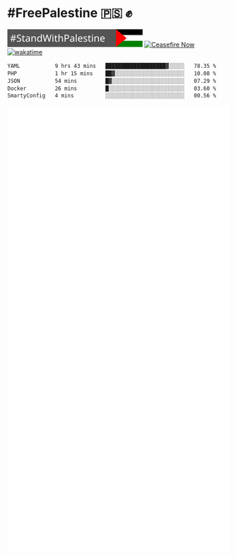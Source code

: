 # #FreePalestine 🇵🇸 ✊

[![github](https://raw.githubusercontent.com/saedyousef/StandWithPalestine/main/badges/flat/StandWithPalestine.svg)](https://github.com/saedyousef/StandWithPalestine)
[![Ceasefire Now](https://badge.techforpalestine.org/default)](https://techforpalestine.org/learn-more)
[![wakatime](https://wakatime.com/badge/user/03bf07e2-4c78-4826-8603-8922f0241061.svg)](https://wakatime.com/@03bf07e2-4c78-4826-8603-8922f0241061)
<!-- [![committers.top badge](https://user-badge.committers.top/jordan_private/saedyousef.svg)](https://user-badge.committers.top/jordan_private/saedyousef) -->

<!-- ![Profile Views](https://visitor-badge.glitch.me/badge?page_id=saedyousef.saedyousef&left_color=grey&right_color=blue&left_text=👀+Profile+Views) -->



<!-- <img src="https://github-readme-stats.vercel.app/api?username=saedyousef&show_icons=true&count_private=true" width="100%" /> --> 

<!--START_SECTION:waka-->

```txt
YAML           9 hrs 43 mins   ███████████████████▓░░░░░   78.35 %
PHP            1 hr 15 mins    ██▓░░░░░░░░░░░░░░░░░░░░░░   10.08 %
JSON           54 mins         █▓░░░░░░░░░░░░░░░░░░░░░░░   07.29 %
Docker         26 mins         █░░░░░░░░░░░░░░░░░░░░░░░░   03.60 %
SmartyConfig   4 mins          ░░░░░░░░░░░░░░░░░░░░░░░░░   00.56 %
```

<!--END_SECTION:waka-->
    
<!-- ![github contribution grid snake animation](https://raw.githubusercontent.com/saedyousef/saedyousef/output/github-contribution-grid-snake.svg) -->


![Metrics](./github-metrics.svg)
